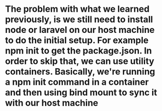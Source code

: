 # The problem with what we learned previously, is we still need to install node or laravel on our host machine to do the initial setup. For example npm init to get the package.json. In order to skip that, we can use utility containers. Basically, we're running a npm init command in a container and then using bind mount to sync it with our host machine
